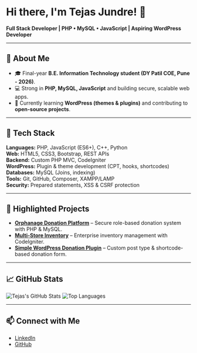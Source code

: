# Hi there, I'm Tejas Jundre! 👋

**Full Stack Developer | PHP • MySQL • JavaScript | Aspiring WordPress Developer**

---

## 🚀 About Me
- 🎓 Final-year **B.E. Information Technology student (DY Patil COE, Pune - 2026)**.
- 💻 Strong in **PHP, MySQL, JavaScript** and building secure, scalable web apps.
- 🌱 Currently learning **WordPress (themes & plugins)** and contributing to **open-source projects**.


---

## 🔧 Tech Stack
**Languages:** PHP, JavaScript (ES6+), C++, Python  
**Web:** HTML5, CSS3, Bootstrap, REST APIs  
**Backend:** Custom PHP MVC, CodeIgniter  
**WordPress:** Plugin & theme development (CPT, hooks, shortcodes)  
**Databases:** MySQL (Joins, indexing)  
**Tools:** Git, GitHub, Composer, XAMPP/LAMP  
**Security:** Prepared statements, XSS & CSRF protection

---

## 🌟 Highlighted Projects
- **[Orphanage Donation Platform](https://github.com/tejasjundre/orphanage-donation-platform)** – Secure role-based donation system with PHP & MySQL.
- **[Multi-Store Inventory](https://github.com/tejasjundre/multistore-main)** – Enterprise inventory management with CodeIgniter.
- **[Simple WordPress Donation Plugin](https://github.com/tejasjundre/wp-simple-donation)** – Custom post type & shortcode-based donation form.

---

## 📈 GitHub Stats
![Tejas's GitHub Stats](https://github-readme-stats.vercel.app/api?username=tejasjundre&show_icons=true&theme=radical)
![Top Languages](https://github-readme-stats.vercel.app/api/top-langs/?username=tejasjundre&layout=compact&theme=radical)

---

## 📫 Connect with Me
- [LinkedIn](https://www.linkedin.com/in/tejas-jundre)
- [GitHub](https://github.com/tejasjundre)
